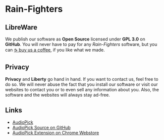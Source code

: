 # Rain-Fighters

## LibreWare
We publish our software as **Open Source** licensed under **GPL 3.0** on **GitHub**. You will never have to pay for any *Rain-Fighters* software, but you can [&#9749;&nbsp;buy us a coffee](https://www.buymeacoffee.com/rainfighters), if you like what we made.

## Privacy
**Privacy** and **Liberty** go hand in hand. If you want to contact us, feel free to do so. We will never abuse the fact that you install our software or visit our websites to contact you or to even sell any information about you. Also, the software and the websites will always stay ad-free.

## Links
 - [AudioPick](https://rain-fighters.github.io/AudioPick/)
 - [AudioPick Source on GitHub](https://github.com/rain-fighters/AudioPick/)
 - [AudioPick Extension on Chrome Webstore](https://chrome.google.com/webstore/detail/audiopick/gfhcppdamigjkficnjnhmnljljhagaha)
